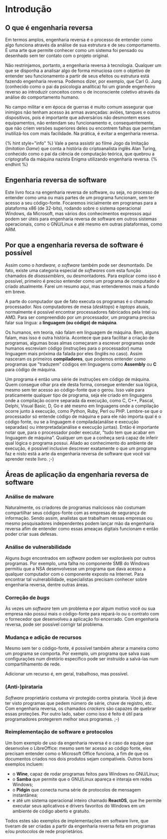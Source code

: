 # Introdução

## O que é engenharia reversa

Em termos amplos, engenharia reversa é o processo de entender como algo funciona através da análise de sua estrutura e de seu comportamento. É uma arte que permite conhecer como um sistema foi pensado ou desenhado sem ter contato com o projeto original.

Não restrinjamos, portanto, a engenharia reversa à tecnologia. Qualquer um que se disponha a analisar algo de forma minuciosa com o objetivo de entender seu funcionamento a partir de seus efeitos ou estrutura está fazendo engenharia reversa. Podemos dizer, por exemplo, que Carl G. Jung \(conhecido como o pai da psicologia analítica\) foi um grande engenheiro reverso ao introduzir conceitos como o de inconsciente coletivo através da análise do comportamento humano.

No campo militar e em época de guerras é muito comum assegurar que inimigos não tenham acesso às armas avançadas: aviões, tanques e outros dispositivos, pois é importante que adversários não desmontem esses equipamentos, não entendam seu funcionamento e, consequentemente, que não criem versões superiores deles ou encontrem falhas que permitam inutilizá-los com mais facilidade. Na prática, é evitar a engenharia reversa.

{% hint style="info" %}
Vale a pena assistir ao filme Jogo da Imitação \(_Imitation Game_\) que conta a história do criptoanalista inglês Alan Turing, conhecido como o pai da ciência de computação teórica, que quebrou a criptografia da máquina nazista Enigma utilizando engenharia reversa.
{% endhint %}

## Engenharia reversa de software

Este livro foca na engenharia reversa de software, ou seja, no processo de entender como uma ou mais partes de um programa funcionam, sem ter acesso a seu código-fonte. Focaremos inicialmente em programas para a plataforma x86 \(de 32-bits\), rodando sobre o sistema operacional Windows, da Microsoft, mas vários dos conhecimentos expressos aqui podem ser úteis para engenharia reversa de software em outros sistemas operacionais, como o GNU/Linux e até mesmo em outras plataformas, como ARM.

## Por que a engenharia reversa de software é possível

Assim como o _hardware, o software_ também pode ser desmontado. De fato, existe uma categoria especial de _softwares_ com esta função chamados de _disassemblers_, ou desmontadores. Para explicar como isso é possível, primeiro é preciso entender como um programa de computador é criado atualmente. Farei um resumo aqui, mas entenderemos mais a fundo em breve.

A parte do computador que de fato executa os programas é o chamado processador. Nos computadores de mesa \(_desktops_\) e _laptops_ atuais, normalmente é possível encontrar processadores fabricados pela Intel ou AMD. Para ser compreendido por um processador, um programa precisa falar sua língua: a **linguagem \(ou código\) de máquina**.

Os humanos, em teoria, não falam em linguagem de máquina. Bem, alguns falam, mas isso é outra história. Acontece que para facilitar a criação de programas, algumas boas almas começaram a escrever programas onde humanos escreviam código \(instruções para o processador\) numa linguagem mais próxima da falada por eles \(Inglês no caso\). Assim nasceram os primeiros **compiladores**, que podemos entender como programas que "traduzem" códigos em linguagens como **Assembly** ou **C** para código de máquina.

Um programa é então uma série de instruções em código de máquina. Quem consegue olhar pra ele desta forma, consegue entender sua lógica, mesmo sem ter acesso ao código-fonte que o gerou. Isso vale para praticamente qualquer tipo de programa, seja ele criado em linguagens onde a compilação ocorre separada da execução, como C, C++, Pascal, Delphi, Visual Basic, D, Go e até mesmo em linguagens onde a compilação ocorre junto à execução, como Python, Ruby, Perl ou PHP. Lembre-se que o processador só entende código de máquina e para ele não importa qual é o código fonte, ou se a linguagem é compilada\(análise e execução separadas\) ou interpretada\(análise e execução juntas\). Então é importante notar que, para o processador poder executar, "tudo tem que acabar em linguagem de máquina". Qualquer um que a conheça será capaz de inferir qual lógica o programa possui. Aliado ao conhecimento do ambiente de execução, é possível inclusive descrever exatamente o que um programa faz e nisto está a arte da engenharia reversa de software que você vai aprender neste livro. ;-\)

## Áreas de aplicação da engenharia reversa de software

### Análise de malware

Naturalmente, os criadores de programas maliciosos não costumam compartilhar seus códigos-fonte com as empresas de segurança de informação. Sendo assim, analistas que trabalham nessas empresas ou mesmo pesquisadores independentes podem lançar mão da engenharia reversa afim de entender como essas ameaças digitais funcionam e então poder criar suas defesas.

### Análise de vulnerabilidade

Alguns _bugs_ encontrados em _software_ podem ser exploráveis por outros programas. Por exemplo, uma falha no componente SMB do Windows permitiu que a NSA desenvolvesse um programa que dava acesso a qualquer computador com o componente exposto na Internet. Para encontrar tal vulnerabilidade, especialistas precisam conhecer sobre engenharia reversa, dentre outras áreas.

### Correção de _bugs_

Às vezes um _software_ tem um problema e por algum motivo você ou sua empresa não possui mais o código-fonte para repará-lo ou o contrato com o fornecedor que desenvolveu a aplicação foi encerrado. Com engenharia reversa, pode ser possível corrigir tal problema.

### Mudança e adição de recursos

Mesmo sem ter o código-fonte, é possível também alterar a maneira como um programa se comporta. Por exemplo, um programa que salva suas configurações num diretório específico pode ser instruído a salvá-las num compartilhamento de rede.

Adicionar um recurso é, em geral, trabalhoso, mas possível.

### \(Anti-\)pirataria

_Software_ proprietário costuma vir protegido contra pirataria. Você já deve ter visto programas que pedem número de série, chave de registro, etc. Com engenharia reversa, os chamados _crackers_ são capazes de quebrar essas proteções. Por outro lado, saber como isso é feito é útil para programadores protegerem melhor seus programas. ;-\)

### Reimplementação de software e protocolos

Um bom exemplo de uso da engenharia reversa é o caso da equipe que desenvolve o LibreOffice: mesmo sem ter acesso ao código fonte, eles precisam entender como o Microsoft Office funciona, a fim de que os documentos criados nos dois produtos sejam compatíveis. Outros bons exemplos incluem:

- o **Wine**, capaz de rodar programas feitos para Windows no GNU/Linux;
- o **Samba** que permite que o GNU/Linux apareça e interaja em redes Windows;
- o **Pidgin** que conecta numa série de protocolos de mensagem instantânea;
- e até um sistema operacional inteiro chamado **ReactOS**, que lhe permite executar seus aplicativos e drivers favoritos do Windows em um ambiente de código aberto e gratuito.

Todos estes são exemplos de implementações em software livre, que tiveram de ser criadas a partir da engenharia reversa feita em programas e/ou protocolos de rede proprietários.
